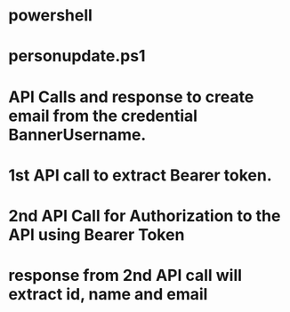 # powershell
# personupdate.ps1 
# API Calls and response to create email from the credential BannerUsername. 
# 1st API call to extract Bearer token.
# 2nd API Call for Authorization to the API using Bearer Token
# response from 2nd API call will extract id, name and email 
